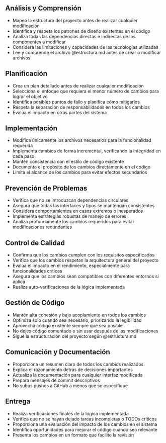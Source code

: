 ## Análisis y Comprensión
- Mapea la estructura del proyecto antes de realizar cualquier modificación
- Identifica y respeta los patrones de diseño existentes en el código
- Analiza todas las dependencias directas e indirectas de los componentes a modificar
- Considera las limitaciones y capacidades de las tecnologías utilizadas
- Lee y comprende el archivo @estructura.md antes de crear o modificar archivos

## Planificación
- Crea un plan detallado antes de realizar cualquier modificación
- Selecciona el enfoque que requiera el menor número de cambios para lograr el objetivo
- Identifica posibles puntos de fallo y planifica cómo mitigarlos
- Respeta la separación de responsabilidades en todos los cambios
- Evalúa el impacto en otras partes del sistema

## Implementación 
- Modifica únicamente los archivos necesarios para la funcionalidad requerida
- Implementa cambios de forma incremental, verificando la integridad en cada paso
- Mantén consistencia con el estilo de código existente
- Documenta el propósito de los cambios directamente en el código
- Limita el alcance de los cambios para evitar efectos secundarios

## Prevención de Problemas
- Verifica que no se introduzcan dependencias circulares
- Asegura que todas las interfaces y tipos se mantengan consistentes
- Considera comportamientos en casos extremos o inesperados
- Implementa estrategias robustas de manejo de errores
- Analiza profundamente los cambios requeridos para evitar modificaciones redundantes

## Control de Calidad
- Confirma que los cambios cumplen con los requisitos especificados
- Verifica que los cambios respetan la arquitectura general del proyecto
- Evalúa el impacto en el rendimiento, especialmente para funcionalidades críticas
- Asegura que los cambios sean compatibles con diferentes entornos si aplica
- Realiza auto-verificaciones de la lógica implementada

## Gestión de Código
- Mantén alta cohesión y bajo acoplamiento en todos los cambios
- Optimiza solo cuando sea necesario, priorizando la legibilidad
- Aprovecha código existente siempre que sea posible
- No dejes código comentado o sin usar después de las modificaciones
- Sigue la estructuración del proyecto según @estructura.md

## Comunicación y Documentación
- Proporciona un resumen claro de todos los cambios realizados
- Explica el razonamiento detrás de decisiones importantes
- Actualiza la documentación para cualquier interfaz modificada
- Prepara mensajes de commit descriptivos
- No subas pushes a GitHub a menos que se especifique

## Entrega
- Realiza verificaciones finales de la lógica implementada
- Verifica que no se hayan dejado tareas incompletas o TODOs críticos
- Proporciona una evaluación del impacto de los cambios en el sistema
- Identifica oportunidades para mejorar el código cuando sea relevante
- Presenta los cambios en un formato que facilite la revisión